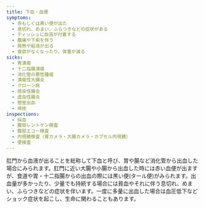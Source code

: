 ```yaml
---
title: 下血・血便
symptoms:
  - 赤もしくは黒い便が出た
  - 息切れ、めまい、ふらつきなどの症状がある
  - ティッシュに血液が付着する
  - 腹痛や下痢を伴う
  - 発熱や粘液が出る
  - 食欲がなくなったり、体重が減る
sicks:
  - 胃潰瘍
  - 十二指腸潰瘍
  - 消化管の悪性腫瘍
  - 潰瘍性大腸炎
  - クローン病
  - 感染性腸炎
  - 虚血性腸炎
  - 憩室出血
  - 痔核
inspections:
  - 採血
  - 腹部レントゲン検査
  - 腹部エコー検査
  - 内視鏡検査（胃カメラ・大腸カメラ・カプセル内視鏡）
  - 便検査
---
```


肛門から血液が出ることを総称して下血と呼び、胃や腸など消化管から出血した場合にみられます。肛門に近い大腸や小腸から出血した時には赤い血便が出ますが、食道や胃・十二指腸からの出血の際には黒い便(タール便)がみられます。出血量が多かったり、少量でも持続する場合には貧血やそれに伴う息切れ、めまい、ふらつきなどの症状を伴います。一度に多量に出血した場合は血圧低下などショック症状を起こし、生命に関わることもあります。
